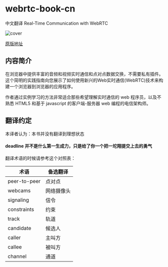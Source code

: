 # webrtc-book-cn
中文翻译 Real-Time Communication with WebRTC

![cover](https://www.oreilly.com/library/cover/9781449371869/1024w/)

[原版地址](https://www.oreilly.com/library/view/real-time-communication-with/9781449371869/)

## 内容简介

在浏览器中提供丰富的音频和视频实时通信和点对点数据交换，不需要私有插件。这个简明的实践指南向您展示了如何使用新兴的Web实时通信(WebRTC)技术来构建一个浏览器到浏览器的应用程序。

作者通过实例学习的方法非常适合那些希望理解实时通信的 web 程序员，以及不熟悉 HTML5 和基于 javascript 的客户端-服务器 web 编程的电信架构师。

## 翻译约定

本译者认为：本书并没有翻译到理想状态

#### **deadline 并不是什么第一生成力，只是给了你一个把一坨翔提交上去的勇气**

翻译术语的时候请参考这个对照表：

| 术语 | 备选翻译 |
| --- | --- |
| peer-to-peer | 点对点 |
| webcams | 网络摄像头 |
| signaling | 信令 |
| constraints | 约束 |
| track | 轨道 |
| candidate | 候选人 |
| caller | 主叫方 |
| callee | 被叫方 |
| channel| 通道   |

